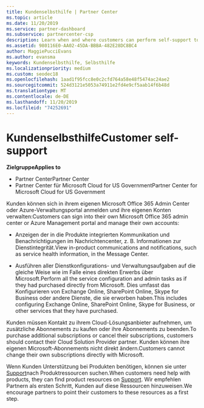 ```yaml
---
title: Kundenselbsthilfe | Partner Center
ms.topic: article
ms.date: 11/20/2019
ms.service: partner-dashboard
ms.subservice: partnercenter-csp
description: Learn when and where customers can perform self-support to manage their own accounts and when they should contact their Cloud Solution Provider partner.
ms.assetid: 980116E0-AA02-45DA-BBBA-482E28DC8BC4
author: MaggiePucciEvans
ms.author: evansma
keywords: Kundenselbsthilfe, Selbsthilfe
ms.localizationpriority: medium
ms.custom: seodec18
ms.openlocfilehash: 1aad1f95fcc8e0c2cfd764a58e48f5474ac24ae2
ms.sourcegitcommit: 524d3121e5053a74911e2fd4e9cf5aab14f6b48d
ms.translationtype: MT
ms.contentlocale: de-DE
ms.lasthandoff: 11/20/2019
ms.locfileid: "74252691"
---
```

# <a name="customer-self-support"></a><span data-ttu-id="e1312-104">Kundenselbsthilfe</span><span class="sxs-lookup"><span data-stu-id="e1312-104">Customer self-support</span></span>

<span data-ttu-id="e1312-105">**Zielgruppe**</span><span class="sxs-lookup"><span data-stu-id="e1312-105">**Applies to**</span></span>

-  <span data-ttu-id="e1312-106">Partner Center</span><span class="sxs-lookup"><span data-stu-id="e1312-106">Partner Center</span></span>
-  <span data-ttu-id="e1312-107">Partner Center für Microsoft Cloud for US Government</span><span class="sxs-lookup"><span data-stu-id="e1312-107">Partner Center for Microsoft Cloud for US Government</span></span>


<span data-ttu-id="e1312-108">Kunden können sich in ihrem eigenen Microsoft Office 365 Admin Center oder Azure-Verwaltungsportal anmelden und ihre eigenen Konten verwalten:</span><span class="sxs-lookup"><span data-stu-id="e1312-108">Customers can sign into their own Microsoft Office 365 admin center or Azure Management portal and manage their own accounts:</span></span>

-   <span data-ttu-id="e1312-109">Anzeigen der in die Produkte integrierten Kommunikation und Benachrichtigungen im Nachrichtencenter, z. B. Informationen zur Dienstintegrität.</span><span class="sxs-lookup"><span data-stu-id="e1312-109">View in-product communications and notifications, such as service health information, in the Message Center.</span></span>

-   <span data-ttu-id="e1312-110">Ausführen aller Dienstkonfigurations- und Verwaltungsaufgaben auf die gleiche Weise wie im Falle eines direkten Erwerbs über Microsoft.</span><span class="sxs-lookup"><span data-stu-id="e1312-110">Perform all the service configuration and admin tasks as if they had purchased directly from Microsoft.</span></span> <span data-ttu-id="e1312-111">Dies umfasst das Konfigurieren von Exchange Online, SharePoint Online, Skype for Business oder andere Dienste, die sie erworben haben.</span><span class="sxs-lookup"><span data-stu-id="e1312-111">This includes configuring Exchange Online, SharePoint Online, Skype for Business, or other services that they have purchased.</span></span>

<span data-ttu-id="e1312-112">Kunden müssen Kontakt zu ihrem Cloud-Lösungsanbieter aufnehmen, um zusätzliche Abonnements zu kaufen oder ihre Abonnements zu beenden.</span><span class="sxs-lookup"><span data-stu-id="e1312-112">To purchase additional subscriptions or cancel their subscriptions, customers should contact their Cloud Solution Provider partner.</span></span> <span data-ttu-id="e1312-113">Kunden können ihre eigenen Microsoft-Abonnements nicht direkt ändern.</span><span class="sxs-lookup"><span data-stu-id="e1312-113">Customers cannot change their own subscriptions directly with Microsoft.</span></span>

<span data-ttu-id="e1312-114">Wenn Kunden Unterstützung bei Produkten benötigen, können sie unter [Support](https://partnercenter.microsoft.com/partner/support)nach Produktressourcen suchen.</span><span class="sxs-lookup"><span data-stu-id="e1312-114">When customers need help with products, they can find product resources on [Support](https://partnercenter.microsoft.com/partner/support).</span></span> <span data-ttu-id="e1312-115">Wir empfehlen Partnern als ersten Schritt, Kunden auf diese Ressourcen hinzuweisen.</span><span class="sxs-lookup"><span data-stu-id="e1312-115">We encourage partners to point their customers to these resources as a first step.</span></span>

 

 



